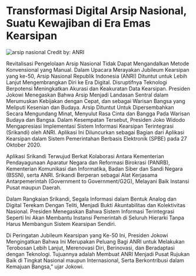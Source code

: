# Transformasi Digital Arsip Nasional, Suatu Kewajiban di Era Emas Kearsipan

![arsip nasional](https://www.anri.go.id/storage/berita/arsip-nasional-republik-indonesia-1623258068-n88ry.png)
Credit by: ANRI

Revitalisasi Pengelolaan Arsip Nasional Tidak Dapat Mengandalkan Metode Konvensional yang Manual. Dalam Upacara Merayakan Jubileum Kearsipan yang ke-50, Arsip Nasional Republik Indonesia (ANRI) Dituntut untuk Lebih Lanjut Mengembrangkan Diri ke Era Digital. Disruptifnya Teknologi Berpotensi Meningkatkan Akurasi dan Keakuratan Data Kearsipan. Presiden Jokowi Menegaskan Bahwa Arsip Menjadi Landasan Sentral dalam Merumuskan Kebijakan dengan Cepat, dan sebagai Warisan Bangsa yang Meliputi Kesenian dan Budaya. Arsip Dituntut Untuk Dipersembahkan Secara Mengundang Minat, Menyulut Rasa Cinta dan Bangga Pada Warisan Budaya dan Bangsa. Dalam Kesempatan Tersebut, Presiden Joko Widodo Mengapresiasi Implementasi Sistem Informasi Kearsipan Terintegrasi (Srikandi) oleh ANRI. Aplikasi Ini Diluncurkan sebagai Bagian dari Aplikasi Kearsipan dalam Sistem Pemerintahan Berbasis Elektronik (SPBE) pada 27 Oktober 2020.

Aplikasi Srikandi Terwujud Berkat Kolaborasi Antara Kementerian Pendayagunaan Aparatur Negara dan Reformasi Birokrasi (PANRB), Kementerian Komunikasi dan Informatika, Badan Siber dan Sandi Negara (BSSN), serta ANRI. Srikandi Berperan sebagai Alat Kerjasama Antarpemerintah (Government to Government/G2G), Melayani Baik Instansi Pusat maupun Daerah.

Dalam Rangkaian Srikandi, Segala Informasi dalam Bentuk Analog dan Digital Terekam Dengan Teliti, Menjadi Bukti Akuntabilitas dan Kolektivitas Nasional. Presiden Menegaskan Bahwa Sistem Informasi Terintegrasi Seperti Ini Akan Membantu Instansi Pemerintah di Seluruh Hierarki Tanpa Harus Membangun Sistem Kearsipan Sendiri.

Di Peringatan Jubileum Kearsipan yang Ke-50 Ini, Presiden Jokowi Mengingatkan Bahwa Ini Merupakan Peluang Bagi ANRI untuk Melakukan Terobosan Lebih Lanjut, Merenovasi Diri, Berinovasi, dan Beradaptasi dengan Teknologi. Tujuannya adalah Membuat ANRI Menjadi Pusat Rujukan Baik di Tingkat Nasional maupun Internasional, Serta Berkontribusi dalam Kemajuan Bangsa," ujar Jokowi.
